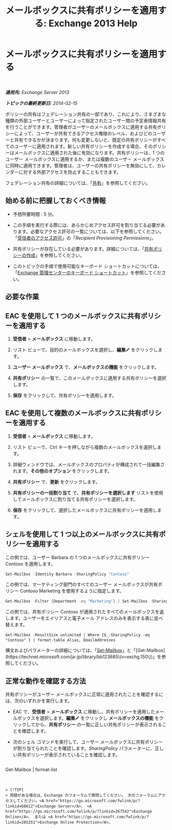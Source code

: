﻿---
title: 'メールボックスに共有ポリシーを適用する: Exchange 2013 Help'
TOCTitle: メールボックスに共有ポリシーを適用する
ms:assetid: dd4cc765-8469-4176-bb6e-d5b0f5235927
ms:mtpsurl: https://technet.microsoft.com/ja-jp/library/JJ657501(v=EXCHG.150)
ms:contentKeyID: 49896514
ms.date: 04/24/2018
mtps_version: v=EXCHG.150
ms.translationtype: HT
---

# メールボックスに共有ポリシーを適用する

 

_**適用先:** Exchange Server 2013_

_**トピックの最終更新日:** 2014-02-15_

ポリシーの共有はフェデレーション共有の一部であり、これにより、さまざまな種類の外部ユーザーとユーザーによって指定されたユーザー間の予定表情報共有を行うことができます。管理者がユーザーのメールボックスに適用する共有ポリシーによって、ユーザーが共有できるアクセス権限のレベル、およびどのユーザーと共有できるかが決まります。何も変更しないと、既定の共有ポリシーがすべてのユーザーに適用されます。新しい共有ポリシーを作成する場合、そのポリシーはメールボックスに適用された後に有効になります。共有ポリシーは、1 つのユーザー メールボックスに適用するか、または複数のユーザー メールボックスに同時に適用できます。管理者は、ユーザーの共有ポリシーを無効にして、カレンダーに対する外部アクセスを防止することもできます。

フェデレーション共有の詳細については、「[共有](sharing-exchange-2013-help.md)」を参照してください。

## 始める前に把握しておくべき情報

  - 予想所要時間 : 5 分。

  - この手順を実行する際には、あらかじめアクセス許可を割り当てる必要があります。必要なアクセス許可の一覧については、以下を参照してください。 「[受信者のアクセス許可](recipients-permissions-exchange-2013-help.md)」の「*Recipient Provisioning Permissions*」。

  - 共有ポリシーが存在している必要があります。詳細については、「[共有ポリシーの作成](create-a-sharing-policy-exchange-2013-help.md)」を参照してください。

  - このトピックの手順で使用可能なキーボード ショートカットについては、「[Exchange 管理センターのキーボード ショートカット](keyboard-shortcuts-in-the-exchange-admin-center-exchange-online-protection-help.md)」を参照してください。

## 必要な作業

## EAC を使用して 1 つのメールボックスに共有ポリシーを適用する

1.  <strong>受信者</strong> \> <strong>メールボックス</strong> に移動します。

2.  リスト ビューで、目的のメールボックスを選択し、<strong>編集</strong>![編集アイコン](images/Bb124582.6f53ccb2-1f13-4c02-bea0-30690e6ea71d(EXCHG.150).gif "編集アイコン") をクリックします。

3.  <strong>ユーザー メールボックス</strong> で、<strong>メールボックスの機能</strong> をクリックします。

4.  <strong>共有ポリシー</strong> の一覧で、このメールボックスに適用する共有ポリシーを選択します。

5.  <strong>保存</strong> をクリックして、共有ポリシーを適用します。

## EAC を使用して複数のメールボックスに共有ポリシーを適用する

1.  <strong>受信者</strong> \> <strong>メールボックス</strong> に移動します。

2.  リスト ビューで、Ctrl キーを押しながら複数のメールボックスを選択します。

3.  詳細ウィンドウでは、メールボックスのプロパティが構成されて一括編集されます。<strong>その他のオプション</strong> をクリックします。

4.  <strong>共有ポリシー</strong> で、<strong>更新</strong> をクリックします。

5.  <strong>共有ポリシーの一括割り当て</strong> で、<strong>共有ポリシーを選択します</strong> リストを使用してメールボックスに割り当てる共有ポリシーを選択します。

6.  <strong>保存</strong> をクリックして、選択したメールボックスに共有ポリシーを適用します。

## シェルを使用して 1 つ以上のメールボックスに共有ポリシーを適用する

この例では、ユーザー Barbara の 1 つのメールボックスに共有ポリシー Contoso を適用します。

```powershell
Set-Mailbox -Identity Barbara -SharingPolicy "Contoso"
```

この例では、マーケティング部門のすべてのユーザー メールボックスが共有ポリシー Contoso Marketing を使用するように指定します。

```powershell
Get-Mailbox -Filter {Department -eq "Marketing"} | Set-Mailbox -SharingPolicy "Contoso Marketing"
```

この例では、共有ポリシー Contoso が適用されたすべてのメールボックスを返します。ユーザーをエイリアスと電子メール アドレスのみを表示する表に並べ替えます。

    Get-Mailbox -ResultSize unlimited | Where {$_.SharingPolicy -eq "Contoso" } | format-table Alias, EmailAddresses

構文およびパラメーターの詳細については、「[Set-Mailbox](https://technet.microsoft.com/ja-jp/library/bb123981\(v=exchg.150\))」と「[Get-Mailbox](https://technet.microsoft.com/ja-jp/library/bb123685\(v=exchg.150\))」を参照してください。

## 正常な動作を確認する方法

共有ポリシーがユーザー メールボックスに正常に適用されたことを確認するには、次のいずれかを実行します。

  - EAC で、<strong>受信者</strong> \> <strong>メールボックス</strong> に移動し、共有ポリシーを適用したメールボックスを選択します。<strong>編集</strong>![編集アイコン](images/Bb124582.6f53ccb2-1f13-4c02-bea0-30690e6ea71d(EXCHG.150).gif "編集アイコン") をクリックし <strong>メールボックスの機能</strong> をクリックしてから、<strong>共有ポリシー</strong> の一覧に正しい共有ポリシーが表示されることを確認します。

  - 次のシェル コマンドを実行して、ユーザー メールボックスに共有ポリシーが割り当てられたことを確認します。*SharingPolicy* パラメーターに、正しい共有ポリシーが表示されていることを確認します。
    
    ```powershell
Get-Mailbox <user name> | format-list
```


> [!TIP]
> 問題がある場合は、Exchange のフォーラムで質問してください。 次のフォーラムにアクセスしてください。<A href="https://go.microsoft.com/fwlink/p/?linkid=60612">Exchange Server</A>、 <A href="https://go.microsoft.com/fwlink/p/?linkid=267542">Exchange Online</A>、 または <A href="https://go.microsoft.com/fwlink/p/?linkid=285351">Exchange Online Protection</A>。


